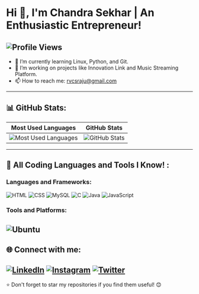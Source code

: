 # Hi 👋, I'm Chandra Sekhar | An Enthusiastic Entrepreneur!  
![Profile Views](https://komarev.com/ghpvc/?username=Chandra-Sekhar-02-45&color=blue) 
---
- 🌱 I’m currently learning Linux, Python, and Git.  
- 🔭 I’m working on projects like Innovation Link and Music Streaming Platform.  
- 📫 How to reach me: rvcsraju@gmail.com
---
## 📊 GitHub Stats:
| **Most Used Languages** | **GitHub Stats** |
|:------------------------:|:----------------:|
| ![Most Used Languages](https://github-readme-stats.vercel.app/api/top-langs/?username=Chandra-Sekhar-02-45&layout=compact&theme=dark) | ![GitHub Stats](https://github-readme-stats.vercel.app/api?username=Chandra-Sekhar-02-45&show_icons=true&theme=dark) |
---
## 🚀 All Coding Languages and Tools I Know! :
### Languages and Frameworks:
![HTML](https://img.shields.io/badge/-HTML-E34F26?logo=html5&logoColor=white)
![CSS](https://img.shields.io/badge/-CSS-1572B6?logo=css3&logoColor=white)
![MySQL](https://img.shields.io/badge/-MySQL-4479A1?logo=mysql&logoColor=white)
![C](https://img.shields.io/badge/-C-A8B9CC?logo=C&logoColor=white)
![Java](https://img.shields.io/badge/-Java-007396?logo=java&logoColor=white)
![JavaScript](https://img.shields.io/badge/-JavaScript-F7DF1E?logo=javascript&logoColor=black)

### Tools and Platforms:
![Ubuntu](https://img.shields.io/badge/-Ubuntu-E95420?logo=ubuntu&logoColor=white)
---
## 🌐 Connect with me:
[![LinkedIn](https://img.shields.io/badge/-LinkedIn-0A66C2?logo=linkedin&logoColor=white)](https://www.linkedin.com/in/chandrasekhar45)  [![Instagram](https://img.shields.io/badge/-Instagram-E4405F?logo=instagram&logoColor=white)](https://www.instagram.com/_vcsr_45/)  [![Twitter](https://img.shields.io/badge/-Twitter-1DA1F2?logo=twitter&logoColor=white)](https://twitter.com/_Chanduu45_)
----
⭐️ Don't forget to star my repositories if you find them useful! 😊
